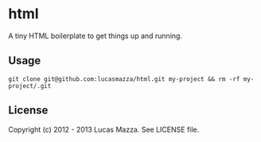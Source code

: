 # html

A tiny HTML boilerplate to get things up and running.


## Usage

```
git clone git@github.com:lucasmazza/html.git my-project && rm -rf my-project/.git
```

## License

Copyright (c) 2012 - 2013 Lucas Mazza. See LICENSE file.